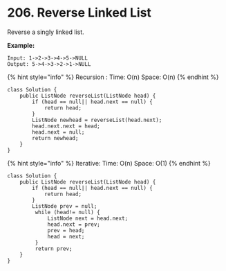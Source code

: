 # 206. Reverse Linked List

Reverse a singly linked list.

**Example:**

```text
Input: 1->2->3->4->5->NULL
Output: 5->4->3->2->1->NULL
```



{% hint style="info" %}
Recursion : Time: O\(n\)    Space: O\(n\)
{% endhint %}

```text
class Solution {
    public ListNode reverseList(ListNode head) {
        if (head == null|| head.next == null) {
            return head;
        }
        ListNode newhead = reverseList(head.next);
        head.next.next = head;
        head.next = null;
        return newhead;
    }
}
```

{% hint style="info" %}
Iterative: Time: O\(n\)   Space: O\(1\)
{% endhint %}

```text
class Solution {
    public ListNode reverseList(ListNode head) {
        if (head == null|| head.next == null) {
            return head;
        }
        ListNode prev = null;
         while (head!= null) {
             ListNode next = head.next;
             head.next = prev;
             prev = head;
             head = next;
         }
         return prev;
    }
}
```



